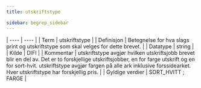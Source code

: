 ```yaml
---
title: utskriftstype

sidebar: begrep_sidebar
---
```


| ---- | ---- |
| Term | utskriftstype |
| Definisjon | Betegnelse for hva slags print og utskriftstype som skal velges for dette brevet. |
| Datatype | string |
| Kilde | DIFI |
| Kommentar | utskriftstype avgjør hvilken utskriftsjobb brevet blir en del av. Det er to forskjellige utskriftsjobber, en for farge utskrift og en for sort-hvit. utskriftstype avgjør fargen på alle ark inklusive forssidearket. Hver utskriftstype har forskjellig pris. | 
| Gyldige verdier | SORT_HVITT ; FARGE |
